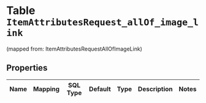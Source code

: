 
# Table `ItemAttributesRequest_allOf_image_link`
(mapped from: ItemAttributesRequestAllOfImageLink)

## Properties
Name | Mapping | SQL Type | Default | Type | Description | Notes
---- | ------- | -------- | ------- | ---- | ----------- | -----


